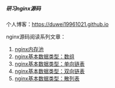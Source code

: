 ##### 研习nginx源码

个人博客：https://duwei19961021.github.io

nginx源码阅读系列文章：

1. [nginx内存池](https://duwei19961021.github.io/2021/03/18/ngx_mem_pool)
2. [nginx基本数据类型：数组](https://duwei19961021.github.io/2021/03/18/ngx_array/)
3. [nginx基本数据类型：单向链表](https://duwei19961021.github.io/2021/03/22/ngx_list/)
4. [nginx基本数据类型：双向链表](https://duwei19961021.github.io/2021/03/21/ngx_queue/)
5. [nginx基本数据类型：散列表](https://duwei19961021.github.io/2021/03/23/ngx_hash/)